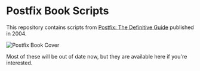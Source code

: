 # Postfix Book Scripts

This repository contains scripts from [Postfix: The Definitive Guide](https://www.oreilly.com/library/view/postfix-the-definitive/0596002122/) published in
2004.

![Postfix Book Cover](https://learning.oreilly.com/library/cover/0596002122/250w/)

Most of these will be out of date now, but they are available here if you're interested.

